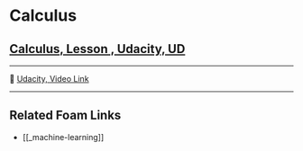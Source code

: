 # Calculus

## [Calculus, Lesson , Udacity, UD]()

---

🎥 [Udacity, Video Link]()

---

## Related Foam Links

- [[_machine-learning]]
